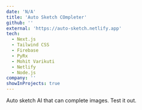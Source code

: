```yaml
---
date: 'N/A'
title: 'Auto Sketch COmpleter'
github: ''
external: 'https://auto-sketch.netlify.app'
tech:
  - Next.js
  - Tailwind CSS
  - Firebase
  - PyRx
  - Mohit Varikuti
  - Netlify
  - Node.js
company: ''
showInProjects: true
---
```


Auto sketch AI that can complete images. Test it out.
